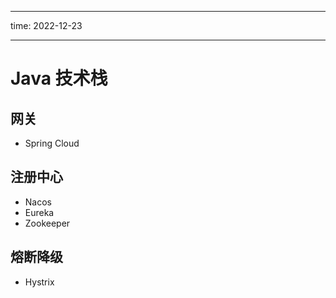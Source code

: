 
---
time: 2022-12-23




---
# Java 技术栈

## 网关

- Spring Cloud

## 注册中心

- Nacos
- Eureka
- Zookeeper

## 熔断降级

- Hystrix